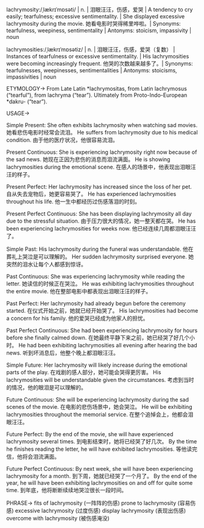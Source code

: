 lachrymosity:/ˌlækrɪˈmɒsəti/ | n. | 泪眼汪汪，伤感，爱哭 | A tendency to cry easily; tearfulness; excessive sentimentality. |  She displayed excessive lachrymosity during the movie. 她看电影时哭得稀里哗啦。| Synonyms: tearfulness, weepiness, sentimentality | Antonyms: stoicism, impassivity | noun


lachrymosities:/ˌlækrɪˈmɒsətiz/ | n. |  泪眼汪汪，伤感，爱哭（复数） |  Instances of tearfulness or excessive sentimentality. | His lachrymosities were becoming increasingly frequent. 他哭的次数越来越多了。| Synonyms: tearfulnesses, weepinesses, sentimentalities | Antonyms: stoicisms, impassivities | noun


ETYMOLOGY->
From Late Latin *lachrymositas, from Latin lachrymosus (“tearful”), from lachryma (“tear”).  Ultimately from Proto-Indo-European *dakru- (“tear”).


USAGE->

Simple Present:
She often exhibits lachrymosity when watching sad movies. 她看悲伤电影时经常会流泪。
He suffers from lachrymosity due to his medical condition. 由于他的医疗状况，他很容易流泪。

Present Continuous:
She is experiencing lachrymosity right now because of the sad news. 她现在正因为悲伤的消息而泪流满面。
He is showing lachrymosities during the emotional scene.  在感人的场景中，他表现出泪眼汪汪的样子。

Present Perfect:
Her lachrymosity has increased since the loss of her pet. 自从失去宠物后，她更容易哭了。
He has experienced lachrymosities throughout his life. 他一生中都经历过伤感落泪的时刻。

Present Perfect Continuous:
She has been displaying lachrymosity all day due to the stressful situation. 由于压力很大的情况，她一整天都在哭。
He has been experiencing lachrymosities for weeks now.  他已经连续几周都泪眼汪汪了。

Simple Past:
His lachrymosity during the funeral was understandable. 他在葬礼上哭泣是可以理解的。
Her sudden lachrymosity surprised everyone. 她突然的泪水让每个人都感到惊讶。


Past Continuous:
She was experiencing lachrymosity while reading the letter. 她读信的时候正在哭泣。
He was exhibiting lachrymosities throughout the entire movie. 他在整部电影中都表现出泪眼汪汪的样子。


Past Perfect:
Her lachrymosity had already begun before the ceremony started. 在仪式开始之前，她就已经开始哭了。
His lachrymosities had become a concern for his family. 他的爱哭已经成为他家人的担忧。


Past Perfect Continuous:
She had been experiencing lachrymosity for hours before she finally calmed down.  在她最终平静下来之前，她已经哭了好几个小时。
He had been exhibiting lachrymosities all evening after hearing the bad news.  听到坏消息后，他整个晚上都泪眼汪汪。


Simple Future:
Her lachrymosity will likely increase during the emotional parts of the play.  在戏剧的感人部分，她可能会哭得更厉害。
His lachrymosities will be understandable given the circumstances.  考虑到当时的情况，他的眼泪是可以理解的。


Future Continuous:
She will be experiencing lachrymosity during the sad scenes of the movie. 在电影的悲伤场景中，她会哭泣。
He will be exhibiting lachrymosities throughout the memorial service. 在整个追悼会上，他都会泪眼汪汪。


Future Perfect:
By the end of the movie, she will have experienced lachrymosity several times.  到电影结束时，她将已经哭了好几次。
By the time he finishes reading the letter, he will have exhibited lachrymosities.  等他读完信，他将会泪流满面。


Future Perfect Continuous:
By next week, she will have been experiencing lachrymosity for a month. 到下周，她就已经哭了一个月了。
By the end of the year, he will have been exhibiting lachrymosities on and off for quite some time. 到年底，他将断断续续地哭泣很长一段时间。



PHRASE->
fits of lachrymosity  (一阵阵的伤感)
prone to lachrymosity (容易伤感)
excessive lachrymosity (过度伤感)
display lachrymosity (表现出伤感)
overcome with lachrymosity (被伤感淹没)
